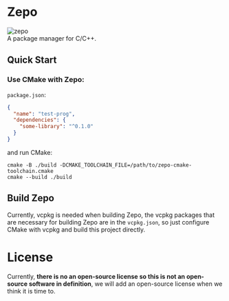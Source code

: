 # Zepo
![zepo](https://socialify.git.ci/klrohias/zepo/image?description=1&font=Jost&forks=1&issues=1&language=1&name=1&owner=1&pattern=Solid&pulls=1&stargazers=1&theme=Auto)  
A package manager for C/C++.  

## Quick Start
### Use CMake with Zepo:  
`package.json`:  
```json
{
  "name": "test-prog",
  "dependencies": {
    "some-library": "^0.1.0"
  }
}
```

and run CMake:
```shell
cmake -B ./build -DCMAKE_TOOLCHAIN_FILE=/path/to/zepo-cmake-toolchain.cmake
cmake --build ./build
```

## Build Zepo
Currently, vcpkg is needed when building Zepo,
the vcpkg packages that are necessary for building Zepo are in the `vcpkg.json`,
so just configure CMake with vcpkg and build this project directly.

# License
Currently, **there is no an open-source license so this is not an open-source software in definition**,
we will add an open-source license when we think it is time to.